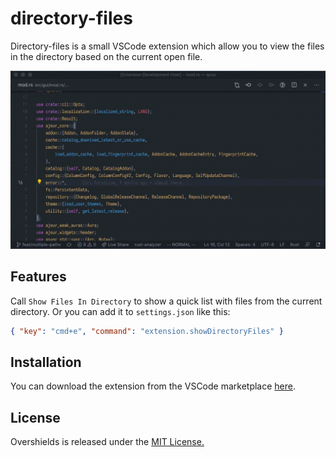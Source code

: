 # directory-files

Directory-files is a small VSCode extension which allow you to view the files in the directory based on the current open file.

![](https://github.com/casperstorm/directory-files/raw/master/resources/open-directories.gif)

## Features

Call `Show Files In Directory` to show a quick list with files from the current directory. Or you can add it to `settings.json` like this:

```json
{ "key": "cmd+e", "command": "extension.showDirectoryFiles" }
```
## Installation

You can download the extension from the VSCode marketplace [here](https://marketplace.visualstudio.com/items?itemName=casperstorm.directory-files).

## License

Overshields is released under the [MIT License.](https://github.com/casperstorm/directory-files/blob/master/LICENSE)

